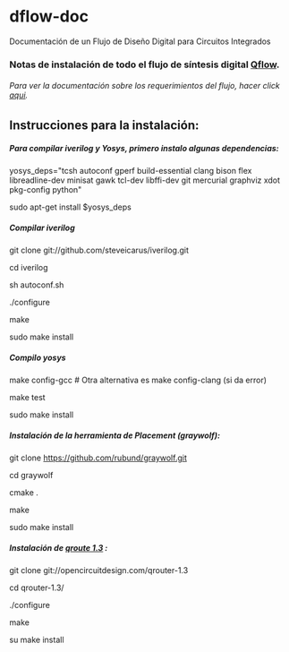 # dflow-doc
Documentación de un Flujo de Diseño Digital para Circuitos Integrados
### Notas de instalación de todo el flujo de síntesis digital [Qflow](http://opencircuitdesign.com/qflow/).
###### Para ver la documentación sobre los requerimientos del flujo, hacer click [aqui](http://opencircuitdesign.com/qflow/welcome.html#Components).


## Instrucciones para la instalación:

##### Para compilar iverilog y Yosys, primero instalo algunas dependencias:
yosys_deps="tcsh autoconf gperf build-essential clang bison flex libreadline-dev minisat gawk tcl-dev libffi-dev git mercurial graphviz xdot pkg-config python"

sudo apt-get install $yosys_deps


##### Compilar iverilog

git clone git://github.com/steveicarus/iverilog.git

cd iverilog

sh autoconf.sh

./configure

make

sudo make install

##### Compilo yosys
make config-gcc # Otra alternativa es make config-clang (si da error)

make test

sudo make install
 
##### Instalación de la herramienta de  Placement (graywolf):
git clone https://github.com/rubund/graywolf.git

cd graywolf

cmake .

make

sudo make install

##### Instalación de [qroute 1.3](http://opencircuitdesign.com/qrouter/) :
git clone git://opencircuitdesign.com/qrouter-1.3 

cd qrouter-1.3/

./configure 

make

su make install
 
 
